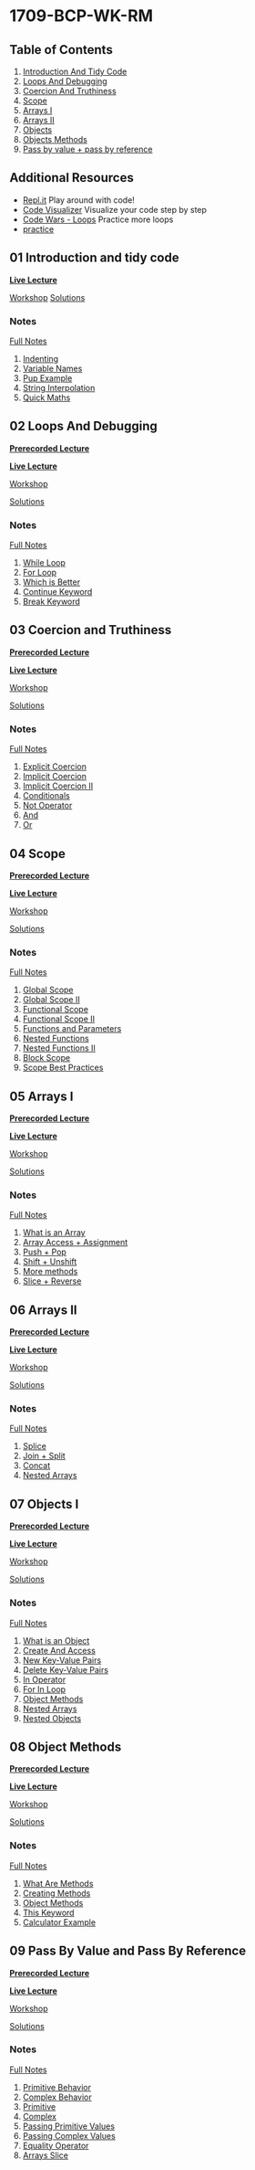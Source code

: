 
# 1709-BCP-WK-RM

## Table of Contents
1. [Introduction And Tidy Code](#01-introduction-and-tidy-code)
2. [Loops And Debugging](#02-loops-and-debugging)
3. [Coercion And Truthiness](#03-coercion-and-truthiness)
4. [Scope](#04-scope)
5. [Arrays I](#05-arrays-i)
6. [Arrays II](#06-arrays-ii)
7. [Objects](#07-objects)
8. [Objects Methods](#08-object-methods)
9. [Pass by value + pass by reference](#09-pass-by-value-and-pass-by-reference)

## Additional Resources
* [Repl.it](https://repl.it/repls) Play around with code!
* [Code Visualizer](http://www.pythontutor.com/visualize.html#mode=edit) Visualize your code step by step
* [Code Wars - Loops](https://www.codewars.com/kata/search/javascript?q=&r%5B%5D=-8&r%5B%5D=-7&tags=Loops) Practice more loops
* [practice](https://www.codewars.com/users/MrZizoScream/authored)



## **01 Introduction and tidy code**


**[Live Lecture](https://youtu.be/VixA0_5rQTI)**

[Workshop](https://learn.fullstackacademy.com/workshop/5ab7da028b8e9b000477fd36/content/5ab7dbafa468c900045db6ed/text)
[Solutions](https://learn.fullstackacademy.com/workshop/5ab7da028b8e9b000477fd36/content/5ab7dc11a468c900045db703/text)

### Notes 
[Full Notes](01-tidy-code)

1. [Indenting](01-tidy-code/01-indenting.js)
2. [Variable Names](01-tidy-code/02-variable-names.js)       
3. [Pup Example](01-tidy-code/03-pup-example.js)
4. [String Interpolation](01-tidy-code/04-string-interpolation.js)
5. [Quick Maths](01-tidy-code/05-quick-maths.js)


## **02 Loops And Debugging**

**[Prerecorded Lecture](https://learn.fullstackacademy.com/workshop/5ac57192f7ff470004a63148/content/5ac571d2bd9f9e0004adb0a4/text)**

**[Live Lecture](https://youtu.be/7TUOXFCeeZY)**

[Workshop](https://learn.fullstackacademy.com/workshop/5ac57192f7ff470004a63148/content/5ac572977ec3340004bddd57/text)

[Solutions](https://learn.fullstackacademy.com/workshop/5ac57192f7ff470004a63148/content/5ac57384f7ff470004a63170/text)

### Notes 
[Full Notes](02-loops-and-debugging)

1. [While Loop](02-loops-and-debugging/01-while-loop.js)
2. [For Loop](02-loops-and-debugging/02-for-loop.js)
3. [Which is Better](02-loops-and-debugging/03-which-is-better.js)
4. [Continue Keyword](02-loops-and-debugging/04-continue-keyword.js)
5. [Break Keyword](02-loops-and-debugging/04-break-keyword.js)


## **03 Coercion and Truthiness**

**[Prerecorded Lecture](https://learn.fullstackacademy.com/workshop/5ac574e51abd3200043c12e8/content/5ac574e51abd3200043c12ec/text)**

**[Live Lecture](https://youtu.be/jj316tq1m4Y)**

[Workshop](https://learn.fullstackacademy.com/workshop/5ac574e51abd3200043c12e8/content/5ac574e51abd3200043c12ed/text)

[Solutions](https://learn.fullstackacademy.com/workshop/5ac574e51abd3200043c12e8/content/5ac574e51abd3200043c12ee/text)

### Notes 
[Full Notes](03-coercion-and-truthiness)

1. [Explicit Coercion](03-coercion-and-truthiness/01-explicit-coercion.js)
2. [Implicit Coercion](03-coercion-and-truthiness/02-implicit-coercion.js)
3. [Implicit Coercion II](03-coercion-and-truthiness/03-implicit-coercion-II.js)
4. [Conditionals](03-coercion-and-truthiness/04-conditionals.js)
5. [Not Operator](03-coercion-and-truthiness/05-not-operator.js)
6. [And](03-coercion-and-truthiness/06-and.js)
7. [Or](03-coercion-and-truthiness/07-or.js)

## **04 Scope**

**[Prerecorded Lecture](https://learn.fullstackacademy.com/workshop/5ac576417ec3340004bdddb4/content/5ac576417ec3340004bdddb8/text)**

**[Live Lecture](https://youtu.be/Or0f-g1gu8k)**

[Workshop](https://learn.fullstackacademy.com/workshop/5ac576417ec3340004bdddb4/content/5ac576417ec3340004bdddb9/text)

[Solutions](https://learn.fullstackacademy.com/workshop/5ac576417ec3340004bdddb4/content/5ac576417ec3340004bdddba/text)

### Notes 
[Full Notes](04-scope)

1. [Global Scope](04-scope/01-global-scope.js)
2. [Global Scope II](04-scope/02-global-scope-II.js)
3. [Functional Scope](04-scope/03-functional-scope.js)
4. [Functional Scope II](04-scope/04-functional-scope-II.js)
5. [Functions and Parameters](04-scope/05-functions-and-parameters.js)
6. [Nested Functions](04-scope/06-nested-functions.js)
7. [Nested Functions II](04-scope/07-nested-functions-II.js)
8. [Block Scope](04-scope/08-block-scope.js)
9. [Scope Best Practices](04-scope/09-scope-best-practices.js)


## **05 Arrays I**

**[Prerecorded Lecture](https://learn.fullstackacademy.com/workshop/5ac57806bd9f9e0004adb186/content/5ac57806bd9f9e0004adb18a/text)**

**[Live Lecture](https://youtu.be/do-oEe4aQpU)**

[Workshop](https://learn.fullstackacademy.com/workshop/5ac57806bd9f9e0004adb186/content/5ac57806bd9f9e0004adb18b/text)

[Solutions](https://learn.fullstackacademy.com/workshop/5ac57806bd9f9e0004adb186/content/5ac57806bd9f9e0004adb18c/text)

### Notes 
[Full Notes](05-arrays-i)

1. [What is an Array](05-array-i/01-what-is-an-array.js)
2. [Array Access + Assignment](05-array-i/02-array-accessing.js)
3. [Push + Pop](05-array-i/03-push-pop.js)
4. [Shift + Unshift](05-array-i/04-shift-unshift.js)
5. [More methods](05-array-i/05-more-methods.js)
6. [Slice + Reverse](05-array-i/06-slice.js)


## **06 Arrays II**

**[Prerecorded Lecture](https://learn.fullstackacademy.com/workshop/5ac579437ec3340004bdde15/content/5ac579437ec3340004bdde19/text)**

**[Live Lecture](https://youtu.be/0KaphtxccW8)**

[Workshop](https://learn.fullstackacademy.com/workshop/5ac579437ec3340004bdde15/content/5ac579437ec3340004bdde1a/text)

[Solutions](https://learn.fullstackacademy.com/workshop/5ac579437ec3340004bdde15/content/5ac579437ec3340004bdde1b/text)

### Notes 
[Full Notes](06-array-ii)

1. [Splice](06-array-ii/01-splice.js)
2. [Join + Split](06-array-ii/02-join-split.js)
3. [Concat](06-array-ii/03-concat.js)
4. [Nested Arrays](06-array-ii/04-nested-arrays.js)

## **07 Objects I**

**[Prerecorded Lecture](https://learn.fullstackacademy.com/workshop/5ac57b3ebd9f9e0004adb210/content/5ac57b3ebd9f9e0004adb214/text)**

**[Live Lecture](https://youtu.be/8j2HOY6_TzY)**

[Workshop](https://learn.fullstackacademy.com/workshop/5ac57b3ebd9f9e0004adb210/content/5ac57b3ebd9f9e0004adb215/text)

[Solutions](https://learn.fullstackacademy.com/workshop/5ac57b3ebd9f9e0004adb210/content/5ac57b3ebd9f9e0004adb216/text)

### Notes 
[Full Notes](07-objects)

1. [What is an Object](07-objects/01-what-is-an-object.js)
2. [Create And Access](07-objects/02-create-and-access.js)
3. [New Key-Value Pairs](07-objects/03-new-key-value-pairs.js)
4. [Delete Key-Value Pairs](07-objects/04-delete-key-value-pairs.js)
5. [In Operator](07-objects/05-in-operator.js)
6. [For In Loop](07-objects/06-for-in-loop.js)
7. [Object Methods](07-objects/07-object-methods.js)
8. [Nested Arrays](07-objects/08-nested-arrays.js)
9. [Nested Objects](07-objects/09-nested-object.js)

## **08 Object Methods**

**[Prerecorded Lecture](https://learn.fullstackacademy.com/workshop/5ac57cb8bd9f9e0004adb24a/content/5ac57cb8bd9f9e0004adb24f/text)**

**[Live Lecture](https://youtu.be/RF7N8ImR2po)**

[Workshop](https://learn.fullstackacademy.com/workshop/5ac57cb8bd9f9e0004adb24a/content/5ac57cb8bd9f9e0004adb24e/text)

[Solutions](https://learn.fullstackacademy.com/workshop/5ac57cb8bd9f9e0004adb24a/content/5ac57cb8bd9f9e0004adb250/text)

### Notes 
[Full Notes](08-objects-methods)

1. [What Are Methods](08-object-methods/01-what-are.js)
2. [Creating Methods](08-object-methods/02-creating-methods.js)
3. [Object Methods](08-object-methods/03-object-methods.js)
4. [This Keyword](08-object-methods/04-this-keyword.js)
5. [Calculator Example](08-object-methods/05-calc-example.js)

## **09 Pass By Value and Pass By Reference**

**[Prerecorded Lecture](https://learn.fullstackacademy.com/workshop/5aca3ccb37312200043b62bb/content/5aca3ccb37312200043b62c0/text)**

**[Live Lecture]()**

[Workshop](https://learn.fullstackacademy.com/workshop/5aca3ccb37312200043b62bb/content/5aca3ccb37312200043b62bf/text)

[Solutions](https://learn.fullstackacademy.com/workshop/5aca3ccb37312200043b62bb/content/5aca3ccb37312200043b62c1/text)

### Notes 
[Full Notes](09-pbv-pbr)

1. [Primitive Behavior](09-pbv-pbr/01-primitive-behavior.js)
2. [Complex Behavior](09-pbv-pbr/02-complex-behavior.js)
3. [Primitive](09-pbv-pbr/03-primitive.js)
4. [Complex](09-pbv-pbr/04-complex.js)
5. [Passing Primitive Values](09-pbv-pbr/05-passing-primitive.js)
6. [Passing Complex Values](09-pbv-pbr/06-passing-complex.js)
7. [Equality Operator](09-pbv-pbr/07-equality-operator.js)
8. [Arrays Slice](09-pbv-pbr/08-arrays-slice.js)
